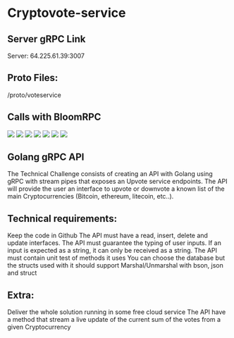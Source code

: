 # Cryptovote-service

## Server gRPC Link

Server: 64.225.61.39:3007

## Proto Files:

/proto/voteservice

## Calls with BloomRPC

<img src="https://github.com/rogerio410/cryptovote-service/blob/main/docs/allcrypto.png?raw=true"/>

<img src="https://github.com/rogerio410/cryptovote-service/blob/main/docs/crypto.png?raw=true"/>

<img src="https://github.com/rogerio410/cryptovote-service/blob/main/docs/vote.png?raw=true"/>

<img src="https://github.com/rogerio410/cryptovote-service/blob/main/docs/removevote.png?raw=true"/>

<img src="https://github.com/rogerio410/cryptovote-service/blob/main/docs/mongo1.png?raw=true"/>

<img src="https://github.com/rogerio410/cryptovote-service/blob/main/docs/mongo2.png?raw=true"/>

<img src="https://github.com/rogerio410/cryptovote-service/blob/main/docs/mongo3.png?raw=true"/>

## Golang gRPC API

The Technical Challenge consists of creating an API with Golang using gRPC with stream pipes that exposes an Upvote service endpoints. The API will provide the user an interface to upvote or downvote a known list of the main Cryptocurrencies (Bitcoin, ethereum, litecoin, etc..).

## Technical requirements:

Keep the code in Github
The API must have a read, insert, delete and update interfaces.
The API must guarantee the typing of user inputs. If an input is expected as a string, it can only be received as a string.
The API must contain unit test of methods it uses
You can choose the database but the structs used with it should support Marshal/Unmarshal with bson, json and struct

## Extra:

Deliver the whole solution running in some free cloud service
The API have a method that stream a live update of the current sum of the votes from a given Cryptocurrency
